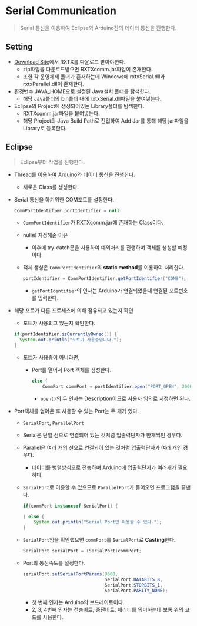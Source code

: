 # Serial Communication

> Serial 통신을 이용하여 Eclipse와 Arduino간의 데이터 통신을 진행한다.

## Setting

* [Download Site](http://rxtx.qbang.org/wiki/index.php/Download)에서 RXTX를 다운로드 받아야한다.
  * zip파일을 다운로드받으면 RXTXcomm.jar파일이 존재한다.
  * 또한 각 운영체제 폴더가 존재하는데 Windows에 rxtxSerial.dll과 rxtxParallel.dll이 존재한다.
* 환경변수 JAVA_HOME으로 설정된 Java설치 폴더를 탐색한다.
  * 해당 Java폴더의 bin폴더 내에 rxtxSerial.dll파일을 붙여넣는다.
* Eclipse의 Project에 생성되어있는 Library폴더를 탐색한다.
  * RXTXcomm.jar파일을 붙여넣는다.
  * 해당 Project의 Java Build Path로 진입하여 Add Jar를 통해 해당 jar파일을 Library로 등록한다.

## Eclipse

> Eclipse부터 작업을 진행한다.

* Thread를 이용하여 Arduino와 데이터 통신을 진행한다.

  * 새로운 Class를 생성한다.

* Serial 통신을 하기위한 COM포트를 설정한다.

  ```java
  CommPortIdentifier portIdentifier = null
  ```

  * `CommPortIdentifier`가 RXTXcomm.jar에 존재하는 Class이다.

  * null로 지정해준 이유

    * 이후에 try-catch문을 사용하여 예외처리를 진행하며 객체를 생성할 예정이다.

  * 객체 생성은 `CommPortIdentifier`의 **static method**를 이용하여 처리한다.

    ```java
    portIdentifier = CommPortIdentifier.getPortIdentifier("COM9");
    ```

    * `getPortIdentifier`의 인자는 Arduino가 연결되었을때 연결된 포트번호를 입력한다.

* 해당 포트가 다른 프로세스에 의해 점유되고 있는지 확인

  * 포트가 사용되고 있는지 확인한다.

  ```java
  if(portIdentifier.isCurrentlyOwned()) {
  	System.out.println("포트가 사용중입니다.");
  }
  ```

  * 포트가 사용중이 아니라면, 

    * Port를 열어서 Port 객체를 생성한다.

      ```java
      else {
          CommPort commPort = portIdentifier.open("PORT_OPEN", 2000);
      ```

      * `open()`의 두 인자는 Description이므로 사용자 임의로 지정하면 된다.

* Port객체를 얻어온 후 사용할 수 있는 Port는 두 개가 있다.

  * `SerialPort`, `ParallelPort`

  * Serial은 단일 선으로 연결되어 있는 것처럼 입출력단자가 한개씩인 경우다.

  * Parallel은 여러 개의 선으로 연결되어 있는 것처럼 입출력단자가 여러 개인 경우다.

    * 데이터를 병렬방식으로 전송하며 Arduino에 입출력단자가 여러개가 필요하다.

  * `SerialPort`로 이용할 수 있으므로 `ParallelPort`가 들어오면 프로그램을 끝낸다.

    ```java
    if(commPort instanceof SerialPort) {
    	
    } else {
    	System.out.println("Serial Port만 이용할 수 있다.");
    }
    ```

  * `SerialPort`임을 확인했으면 `commPort`를 `SerialPort`로 **Casting**한다.

    ```java
    SerialPort serialPort = (SerialPort)commPort;
    ```

  * Port의 통신속도를 설정한다.

    ```java
    serialPort.setSerialPortParams(9600, 
                                   SerialPort.DATABITS_8, 
                                   SerialPort.STOPBITS_1, 
                                   SerialPort.PARITY_NONE);
    ```

    * 첫 번째 인자는 Arduino의 보드레이트이다.
    * 2, 3, 4번째 인자는 전송비트, 중단비트, 패리티를 의미하는데 보통 위의 코드를 사용한다.